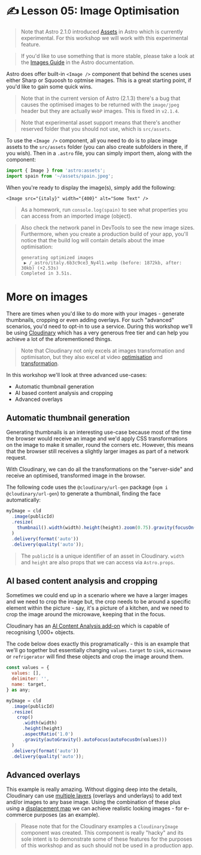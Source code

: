 # ✍️ Lesson 05: Image Optimisation

> Note that Astro 2.1.0 introduced [Assets](https://docs.astro.build/en/guides/assets/) in Astro which is currently experimental. For this workshop we will work with this experimental feature.

> If you'd like to use something that is more stable, please take a look at the [Images Guide](https://docs.astro.build/en/guides/images/) in the Astro documentation.

Astro does offer built-in `<Image />` component that behind the scenes uses either Sharp or Squoosh to optmise images. This is a great starting point, if you'd like to gain some quick wins.

> Note that in the current version of Astro (2.1.3) there's a bug that causes the optimised images to be returned with the `image/jpeg` header but they are actually `WebP` images. This is fixed in `v2.1.4`.

> Note that experimental asset support means that there's another reserved folder that you should not use, which is `src/assets`.

To use the `<Image />` component, all you need to do is to place image assets to the `src/assets` folder (you can also create subfolders in there, if you wish). Then in a `.astro` file, you can simply import them, along with the component:

```javascript
import { Image } from 'astro:assets';
import spain from '~/assets/spain.jpeg';
```

When you're ready to display the image(s), simply add the following:

```
<Image src="{italy}" width="{400}" alt="Some Text" />
```

> As a homework, run `console.log(spain)` to see what properties you can access from an imported image (object).

> Also check the network panel in DevTools to see the new image sizes. Furthermore, when you create a production build of your app, you'll notice that the build log will contain details about the imae optimisation:
>
> ```
> generating optimized images
>  ▶ /_astro/italy.6b3c9ce3_Ny4l1.webp (before: 1872kb, after: 30kb) (+2.53s)
> Completed in 3.51s.
> ```

# More on images

There are times when you'd like to do more with your images - generate thumbnails, cropping or even adding overlays. For such "advanced" scenarios, you'd need to opt-in to use a service. During this workshop we'll be using [Cloudinary](https://cloudinary.com) which has a very generous free tier and can help you achieve a lot of the aforementioned things.

> Note that Cloudinary not only excels at images transformation and optimisaton, but they also excel at video [optimisation](https://cloudinary.com/documentation/video_optimization) and [transformation](https://cloudinary.com/documentation/video_manipulation_and_delivery).

In this workshop we'll look at three advanced use-cases:

- Automatic thumbnail generation
- AI based content analysis and cropping
- Advanced overlays

## Automatic thumbnail generation

Generating thumbnails is an interesting use-case because most of the time the browser would receive an image and we'd apply CSS transformations on the image to make it smaller, round the corners etc. However, this means that the browser still receives a slightly larger images as part of a network request.

With Cloudinary, we can do all the transformations on the "server-side" and receive an optimised, transformed image in the browser.

The following code uses the `@cloudinary/url-gen` package (`npm i @cloudinary/url-gen`) to generate a thumbnail, finding the face automatically:

```javascript
myImage = cld
  .image(publicId)
  .resize(
    thumbnail().width(width).height(height).zoom(0.75).gravity(focusOn(face()))
  )
  .delivery(format('auto'))
  .delivery(quality('auto'));
```

> The `publicId` is a unique identifier of an asset in Cloudinary. `width` and `height` are also props that we can access via `Astro.props`.

## AI based content analysis and cropping

Sometimes we could end up in a scenario where we have a larger images and we need to crop the image but, the crop needs to be around a specific element within the picture - say, it's a picture of a kitchen, and we need to crop the image around the microwave, keeping that in the focus.

Cloudinary has an [AI Content Analysis add-on](https://cloudinary.com/documentation/cloudinary_ai_content_analysis_addon) which is capable of recognising 1,000+ objects.

The code below does exactly this programatically - this is an example that we'll go together but essentially changing `values.target` to `sink`, `microwave` or `refrigerator` will find these objects and crop the image around them.

```javascript
const values = {
  values: [],
  delimiter: '',
  name: target,
} as any;

myImage = cld
  .image(publicId)
  .resize(
    crop()
      .width(width)
      .height(height)
      .aspectRatio('1.0')
      .gravity(autoGravity().autoFocus(autoFocusOn(values)))
  )
  .delivery(format('auto'))
  .delivery(quality('auto'));
```

## Advanced overlays

This example is really amazing. Without digging deep into the details, Cloudinary can use [multiple layers](https://cloudinary.com/documentation/layers) (overlays and underlays) to add text and/or images to any base image. Using the combination of these plus using a [displacement map](https://cloudinary.com/blog/how_to_use_displacement_maps_to_transform_images) we can achieve realistic looking images - for e-commerce purposes (as an example).

> Please note that for the Cloudinary examples a `CloudinaryImage` component was created. This component is really "hacky" and its sole intent is to demonstrate some of these features for the purposes of this workshop and as such should not be used in a production app.
